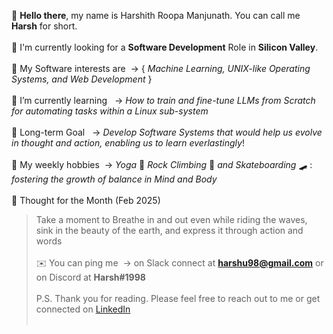 👋 **Hello there**, my name is Harshith Roopa Manjunath. You can call me **Harsh** for short.<br><br>
💼 I'm currently looking for a **Software Development** Role in **Silicon Valley**.<br><br>
🤖 My Software interests are &nbsp;-> { *Machine Learning, UNIX-like Operating Systems, and Web Development* }<br><br>
🌱 I’m currently learning &nbsp;&nbsp;-> *How to train and fine-tune LLMs from Scratch for automating tasks within a Linux sub-system* <br><br>
🔭 Long-term Goal &nbsp;&nbsp;-> *Develop Software Systems that would help us evolve in thought and action, enabling us to learn everlastingly*!<br><br>
🌊 My weekly hobbies &nbsp;-> *Yoga* 🧘 *Rock Climbing* 🧗 *and Skateboarding* 🛹 : *fostering the growth of balance in Mind and Body* <br><br>
💭 Thought for the Month (Feb 2025) <br>
> Take a moment to Breathe in and out even while riding the waves, sink in the beauty of the earth, and express it through action and words
<br><br>
✉️ You can ping me &nbsp;-> on Slack connect at **harshu98@gmail.com** or on Discord at **Harsh#1998** <br><br>
P.S. Thank you for reading. Please feel free to reach out to me or get connected on [LinkedIn](https://www.linkedin.com/in/harshith-rm-834806201/) <br><br>

